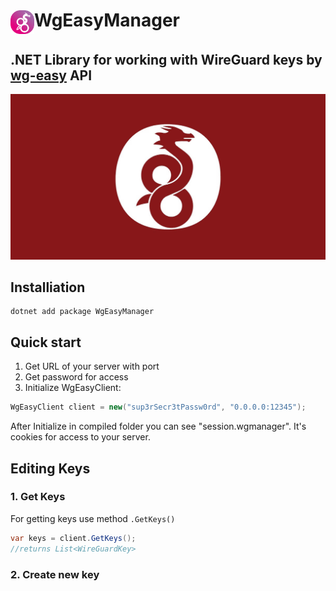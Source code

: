 <h1><img src="https://github.com/FBA-Studio/WgEasyManager/blob/main/raws/wg-easy-manager-logo.svg" height="38" align="center">WgEasyManager</h1>

## .NET Library for working with WireGuard keys by [wg-easy](https://github.com/WeeJeWel/wg-easy) API
![This Library is helpful for Telegram bots💪🏻](https://github.com/FBA-Studio/WgEasyManager/blob/main/raws/Wireguard.jpg)
## Installiation
```
dotnet add package WgEasyManager
```
## Quick start
1. Get URL of your server with port
2. Get password for access
3. Initialize WgEasyClient:
```csharp
WgEasyClient client = new("sup3rSecr3tPassw0rd", "0.0.0.0:12345");
```
After Initialize in compiled folder you can see "session.wgmanager". It's cookies for access to your server.

## Editing Keys
### 1. Get Keys
For getting keys use method `.GetKeys()`
```csharp
var keys = client.GetKeys();
//returns List<WireGuardKey>
```
### 2. Create new key
